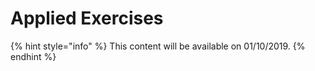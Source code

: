 # Applied Exercises

{% hint style="info" %}
This content will be available on 01/10/2019.
{% endhint %}

